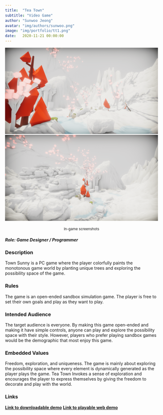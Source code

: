 ```yaml
---
title:  "Tea Town"
subtitle: "Video Game"
author: "Sunwoo Jeong"
avatar: "img/authors/sunwoo.png"
image: "img/portfolio/tt1.png"
date:   2020-11-21 00:00:00
---
```


<center> 

<img src="/img/portfolio/tt2.png"/>
<img src="/img/portfolio/tt3.png"/>
<p><small>In-game screenshots</small></p>

</center>

##### Role: Game Designer / Programmer

### Description
Town Sunny is a PC game where the player colorfully paints the monotonous game world by planting unique trees and exploring the possibility space of the game.

### Rules
The game is an open-ended sandbox simulation game. The player is free to set their own goals and play as they want to play.

### Intended Audience
The target audience is everyone. By making this game open-ended and making it have simple controls, anyone can play and explore the possibility space with their style. However, players who prefer playing sandbox games would be the demographic that most enjoy this game.

### Embedded Values
Freedom, exploration, and uniqueness. The game is mainly about exploring the possibility space where every element is dynamically generated as the player plays the game. Tea Town Invokes a sense of exploration and encourages the player to express themselves by giving the freedom to decorate and play with the world.

### Links
**[Link to downloadable demo](https://sunjeong.itch.io/tea-town)**
**[Link to playable web demo](https://sunjeong.itch.io/tea-town-web)**
